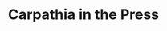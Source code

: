 ---
title: "Carpathia in the Press"
in_the_press:
  - date: '2018-04-27T18:32:04-04:00'
    date_originally_published: ''
    draft: false
    original_source: Scripps Howard Foundation Wire
    title: Scripps Howard Foundation Wire
    url: ''
---